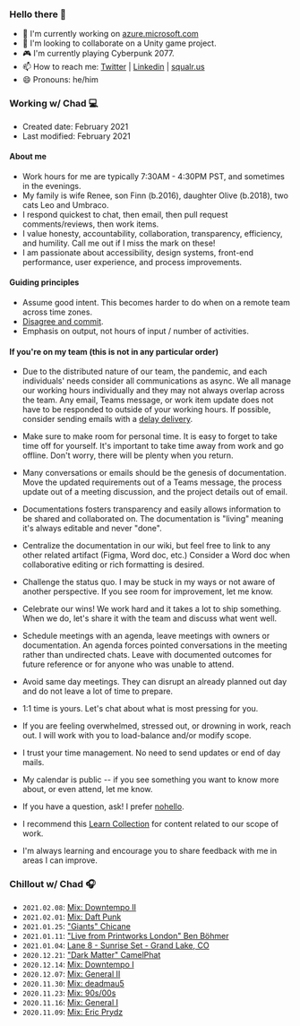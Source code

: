### Hello there 👋

- 🔭 I'm currently working on [azure.microsoft.com](https://azure.microsoft.com)
- 👯 I'm looking to collaborate on a Unity game project.
- 🎮 I'm currently playing Cyberpunk 2077.
- 📫 How to reach me: [Twitter](https://twitter.com/chadschulz) | [Linkedin](https://www.linkedin.com/in/chadschulz/) | [squalr.us](https://squalr.us)
- 😄 Pronouns: he/him

### Working w/ Chad 💻

- Created date: February 2021
- Last modified: February 2021

#### About me

- Work hours for me are typically 7:30AM - 4:30PM PST, and sometimes in the evenings.
- My family is wife Renee, son Finn (b.2016), daughter Olive (b.2018), two cats Leo and Umbraco.
- I respond quickest to chat, then email, then pull request comments/reviews, then work items.
- I value honesty, accountability, collaboration, transparency, efficiency, and humility. Call me out if I miss the mark on these!
- I am passionate about accessibility, design systems, front-end performance, user experience, and process improvements.

#### Guiding principles

- Assume good intent. This becomes harder to do when on a remote team across time zones.
- [Disagree and commit](https://en.wikipedia.org/wiki/Disagree_and_commit).
- Emphasis on output, not hours of input / number of activities.

#### If you're on my team (this is not in any particular order)

- Due to the distributed nature of our team, the pandemic, and each individuals' needs consider all communications as async. We all manage our working hours individually and they may not always overlap across the team. Any email, Teams message, or work item update does not have to be responded to outside of your working hours. If possible, consider sending emails with a [delay delivery](https://support.microsoft.com/en-us/office/delay-or-schedule-sending-email-messages-026af69f-c287-490a-a72f-6c65793744ba).

- Make sure to make room for personal time. It is easy to forget to take time off for yourself. It's important to take time away from work and go offline. Don't worry, there will be plenty when you return.

- Many conversations or emails should be the genesis of documentation. Move the updated requirements out of a Teams message, the process update out of a meeting discussion, and the project details out of email.

- Documentations fosters transparency and easily allows information to be shared and collaborated on. The documentation is "living" meaning it's always editable and never "done".

- Centralize the documentation in our wiki, but feel free to link to any other related artifact (Figma, Word doc, etc.) Consider a Word doc when collaborative editing or rich formatting is desired.

- Challenge the status quo. I may be stuck in my ways or not aware of another perspective. If you see room for improvement, let me know.

- Celebrate our wins! We work hard and it takes a lot to ship something. When we do, let's share it with the team and discuss what went well.

- Schedule meetings with an agenda, leave meetings with owners or documentation. An agenda forces pointed conversations in the meeting rather than undirected chats. Leave with documented outcomes for future reference or for anyone who was unable to attend.

- Avoid same day meetings. They can disrupt an already planned out day and do not leave a lot of time to prepare.

- 1:1 time is yours. Let's chat about what is most pressing for you.

- If you are feeling overwhelmed, stressed out, or drowning in work, reach out. I will work with you to load-balance and/or modify scope.

- I trust your time management. No need to send updates or end of day mails.

- My calendar is public -- if you see something you want to know more about, or even attend, let me know.

- If you have a question, ask! I prefer [nohello](https://www.nohello.com/).

- I recommend this [Learn Collection](https://docs.microsoft.com/en-us/users/squalrus/collections/ype3ie0jdwmx56) for content related to our scope of work.

- I'm always learning and encourage you to share feedback with me in areas I can improve.

### Chillout w/ Chad 🎧

- `2021.02.08`: [Mix: Downtempo II](https://music.youtube.com/playlist?list=PLH7YWwiPIVPtV0fiauhD2fzFQc7Rk1YTt)
- `2021.02.01`: [Mix: Daft Punk](https://music.youtube.com/playlist?list=PLH7YWwiPIVPtK3YPqeM7hOtDZTyvD124m)
- `2021.01.25`: ["Giants" Chicane](https://music.youtube.com/playlist?list=OLAK5uy_maJby3ycUN0n7B_5Ep1phEJK1CpmmzQY8)
- `2021.01.11`: ["Live from Printworks London" Ben Böhmer](https://music.youtube.com/playlist?list=OLAK5uy_maIL8CKIKhROHwEFncm8RrRO4KeVVCMxs)
- `2021.01.04`: [Lane 8 - Sunrise Set - Grand Lake, CO](https://www.youtube.com/watch?v=n_LcVqqHSY8)
- `2020.12.21`: ["Dark Matter" CamelPhat](https://music.youtube.com/playlist?list=OLAK5uy_n3LiNrVNjJ-Kqw-PyB6SK3Lh6NGz9ORwA)
- `2020.12.14`: [Mix: Downtempo I](https://music.youtube.com/playlist?list=PLH7YWwiPIVPtjNnAj3QiBLv9jNMLuDegN)
- `2020.12.07`: [Mix: General II](https://music.youtube.com/playlist?list=PLH7YWwiPIVPtjNnAj3QiBLv9jNMLuDegN)
- `2020.11.30`: [Mix: deadmau5](https://music.youtube.com/playlist?list=PLH7YWwiPIVPu2QPAZaEUy_XKSiaXFQ-ek)
- `2020.11.23`: [Mix: 90s/00s](https://music.youtube.com/playlist?list=PLH7YWwiPIVPuHvIKabHPywRyumOOe-WSt)
- `2020.11.16`: [Mix: General I](https://music.youtube.com/playlist?list=PLH7YWwiPIVPsa9pj63B_26UXu1aaU1lJB)
- `2020.11.09`: [Mix: Eric Prydz](https://music.youtube.com/playlist?list=PLH7YWwiPIVPt2m_nJ3WYlyxf-BIdAUmUr)

<!--
Chad Schulz (he/him)
Microsoft | DevRel | Senior SDE Manager
[Linkedin](https://www.linkedin.com/in/chadschulz/) | [Twitter](https://twitter.com/chadschulz)
-->
